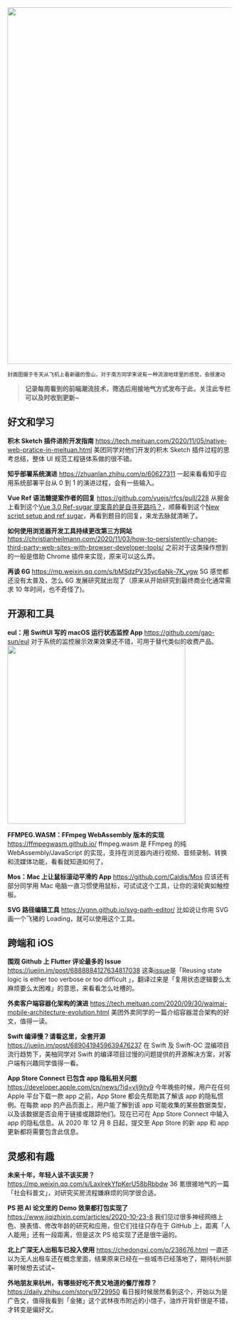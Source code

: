 <img src=https://qpluspicture.oss-cn-beijing.aliyuncs.com/mdDepg/ORG_DSC04396.JPG width=800/>

<small>封面图摄于冬天从飞机上看新疆的雪山，对于南方同学来说有一种流浪地球里的感觉，会很激动</small>

> **记录每周看到的前端潮流技术，筛选后用接地气方式发布于此，关注此专栏可以及时收到更新~**

## 好文和学习

**积木 Sketch 插件进阶开发指南**
<https://tech.meituan.com/2020/11/05/native-web-pratice-in-meituan.html>
美团同学对他们开发的积木 Sketch 插件过程的思考总结，整体 UI 规范工程链体系做的很不错。

**知乎部署系统演进**
<https://zhuanlan.zhihu.com/p/60627311>
一起来看看知乎应用系统部署平台从 0 到 1 的演进过程，会有一些输入。

**Vue Ref 语法糖提案作者的回复**
<https://github.com/vuejs/rfcs/pull/228>
从掘金上看到这个[Vue 3.0 Ref-sugar 提案真的是自寻死路吗？](https://juejin.im/post/6894175515515551752)，顺藤看到这个[New script setup and ref sugar](https://github.com/vuejs/rfcs/pull/222)，再看到题目的回复，来龙去脉就清晰了。

**如何使用浏览器开发工具持续更改第三方网站**
<https://christianheilmann.com/2020/11/03/how-to-persistently-change-third-party-web-sites-with-browser-developer-tools/>
之前对于这类操作想到的一般是借助 Chrome 插件来实现，原来可以这么弄。

**再谈 6G**
<https://mp.weixin.qq.com/s/bMSdzPV35yc6aNk-7K_ygw>
5G 感觉都还没有太普及，怎么 6G 发展研究就出现了（原来从开始研究到最终商业化通常需求 10 年时间，也不奇怪了)。

## 开源和工具

**eul：用 SwiftUI 写的 macOS 运行状态监控 App**
<https://github.com/gao-sun/eul>
对于系统的监控展示效果效果还不错，可用于替代类似的收费产品。
<img src=https://qpluspicture.oss-cn-beijing.aliyuncs.com/ZJwVnq/1frfYg.jpg width=400/>

**FFMPEG.WASM：FFmpeg WebAssembly 版本的实现**
<https://ffmpegwasm.github.io/>
ffmpeg.wasm 是 FFmpeg 的纯 WebAssembly/JavaScript 的实现，支持在浏览器内进行视频、音频录制、转换和流媒体功能，看看就知道如何了。

**Mos：Mac 上让鼠标滚动平滑的 App**
<https://github.com/Caldis/Mos>
应该还有部分同学用 Mac 电脑一直习惯使用鼠标，可试试这个工具，让你的滚轮爽如触控板。

**SVG 路径编辑工具**
<https://yqnn.github.io/svg-path-editor/>
比如说让你用 SVG 画一个飞猪的 Loading，就可以使用这个工具。

## 跨端和 iOS

**围观 Github 上 Flutter 评论最多的 Issue**
<https://juejin.im/post/6888884127634817038>
这条[issue](https://github.com/flutter/flutter/issues/51752)是「Reusing state logic is either too verbose or too difficult 」，翻译过来是「复用状态逻辑要么太麻烦要么太困难」的意思，来看看怎么吐槽的。

**外卖客户端容器化架构的演进**
<https://tech.meituan.com/2020/09/30/waimai-mobile-architecture-evolution.html>
美团外卖同学的一篇介绍容器混合架构的好文，值得一读。

**Swift 编译慢？请看这里，全套开源**
<https://juejin.im/post/6890419459639476237>
在 Swift 及 Swift-OC 混编项目流行趋势下，美柚同学对 Swift 的编译项目过慢的问题提供的开源解决方案，对客户端有兴趣同学值得一看。

**App Store Connect 已包含 app 隐私相关问题**
<https://developer.apple.com/cn/news/?id=vlj9jty9>
今年晚些时候，用户在任何 Apple 平台下载一款 app 之前，App Store 都会先帮助其了解该 app 的隐私惯例。在每款 app 的产品页面上，用户能了解到该 app 可能收集的某些数据类型，以及该数据是否会用于链接或跟踪他们。现在已可在 App Store Connect 中输入 app 的隐私信息。从 2020 年 12 月 8 日起，提交至 App Store 的新 app 和 app 更新都将需要包含此信息。

## 灵感和有趣

**未来十年，年轻人该不该买房？**
<https://mp.weixin.qq.com/s/LaxlrekYfpKerU58bRbbdw>
36 氪很接地气的一篇「社会科普文」，对研究买房流程嫌麻烦的同学很合适。

**PS 把 AI 论文里的 Demo 效果都打包实现了**
<https://www.jiqizhixin.com/articles/2020-10-23-8>
我们见过很多神经网络上色、换表情、修改年龄的研究和应用，但它们往往只存在于 GitHub 上，距离「人人能用」还有一段距离，但是这次 PS 给实现了还是很牛逼的。

**北上广深无人出租车已投入使用**
<https://chedongxi.com/p/238676.html>
一直还以为无人出租车还在概念里面，结果原来已经在一些城市已经落地了，期待杭州部署时候想去试试~

**外地朋友来杭州，有哪些好吃不贵又地道的餐厅推荐？**
<https://daily.zhihu.com/story/9729950>
看日报时候居然看到这个，开始以为是广告文，值得我看到「金猪」这个武林夜市附近的小馆子，油炸开背虾很是不错，才转变是偏好文。